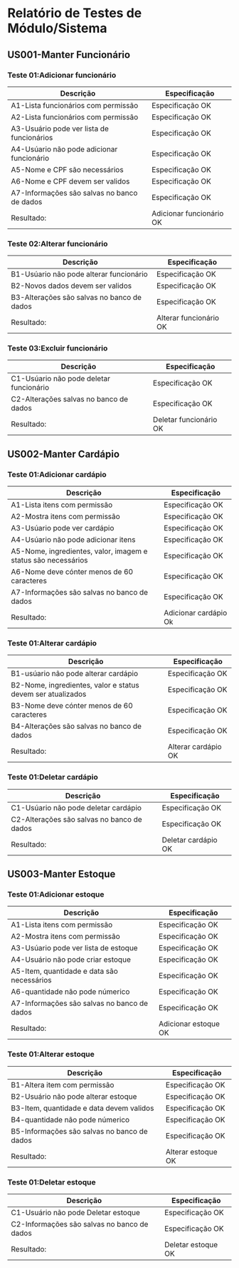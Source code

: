 # Relatório de Testes de Módulo/Sistema

## US001-Manter Funcionário
### Teste 01:Adicionar funcionário
| Descrição                                             | Especificação 								   |
| ----------------------------------------------------- | ------------------------------------------------ |
| A1-Lista funcionários com permissão                   | Especificação OK                                 |
| A2-Lista funcionários com permissão                   | Especificação OK                                 |
| A3-Usuário pode ver lista de funcionários             | Especificação OK                                 |
| A4-Usúario não pode adicionar funcionário             | Especificação OK								   |
| A5-Nome e CPF são necessários                         | Especificação OK                                 |
| A6-Nome e CPF devem ser validos                       | Especificação OK                                 |
| A7-Informações são salvas no banco de dados           | Especificação OK                                 |
| Resultado:                                            | Adicionar funcionário OK                         |

### Teste 02:Alterar funcionário
| Descrição                                             | Especificação 						           |
| ----------------------------------------------------- | ------------------------------------------------ |
| B1-Usúario não pode alterar funcionário               | Especificação OK                                 |
| B2-Novos dados devem ser validos                      | Especificação OK                                 |
| B3-Alterações são salvas no banco de dados            | Especificação OK                                 |
| Resultado:                                            | Alterar funcionário OK                           |

### Teste 03:Excluir funcionário
| Descrição                                             | Especificação 							   	   |
| ----------------------------------------------------- | ------------------------------------------------ |
| C1-Usúario não pode deletar funcionário               | Especificação OK                                 |
| C2-Alterações salvas no banco de dados                | Especificação OK                                 |
| Resultado:                                            | Deletar funcionário OK                           |


## US002-Manter Cardápio
### Teste 01:Adicionar cardápio
| Descrição                                                     | Especificação 								   |
| ------------------------------------------------------------- | ------------------------------------------------ |
| A1-Lista itens com permissão                                  | Especificação OK                                 |
| A2-Mostra itens com permissão                                 | Especificação OK                                 |
| A3-Usúario pode ver cardápio                                  | Especificação OK                                 |
| A4-Usúario não pode adicionar itens                           | Especificação OK								   |
| A5-Nome, ingredientes, valor, imagem e status são necessários | Especificação OK                                 |
| A6-Nome deve cónter menos de 60 caracteres                    | Especificação OK                                 |
| A7-Informações são salvas no banco de dados                   | Especificação OK                                 |
| Resultado:                                                    | Adicionar cardápio Ok                            |

### Teste 01:Alterar cardápio
| Descrição                                                     | Especificação 								   |
| ------------------------------------------------------------- | ------------------------------------------------ |
| B1-usúario não pode alterar cardápio                          | Especificação OK								   |
| B2-Nome, ingredientes, valor e status devem ser atualizados   | Especificação OK                                 |
| B3-Nome deve cónter menos de 60 caracteres                    | Especificação OK                                 |
| B4-Alterações são salvas no banco de dados                    | Especificação OK                                 |
| Resultado:                                                    | Alterar cardápio OK                              |

### Teste 01:Deletar cardápio
| Descrição                                                     | Especificação 								   |
| ------------------------------------------------------------- | ------------------------------------------------ |
| C1-Usúario não pode deletar cardápio                          | Especificação OK								   |
| C2-Alterações são salvas no banco de dados                    | Especificação OK                                 |
| Resultado:                                                    | Deletar cardápio OK                              |


## US003-Manter Estoque
### Teste 01:Adicionar estoque
| Descrição                                                     | Especificação 								   |
| ------------------------------------------------------------- | ------------------------------------------------ |
| A1-Lista itens com permissão                                  | Especificação OK                                 |
| A2-Mostra itens com permissão                                 | Especificação OK                                 |
| A3-Usúario pode ver lista de estoque                          | Especificação OK                                 |
| A4-Usuário não pode criar estoque                             | Especificação OK								   |
| A5-Item, quantidade e data são necessários                    | Especificação OK                                 |
| A6-quantidade não pode númerico                               | Especificação OK                                 |
| A7-Informações são salvas no banco de dados                   | Especificação OK                                 |
| Resultado:                                                    | Adicionar estoque OK                             |

### Teste 01:Alterar estoque
| Descrição                                                     | Especificação 								   |
| ------------------------------------------------------------- | ------------------------------------------------ |
| B1-Altera item com permissão                                  | Especificação OK                                 |
| B2-Usuário não pode alterar estoque                           | Especificação OK								   |
| B3-Item, quantidade e data devem validos                      | Especificação OK                                 |
| B4-quantidade não pode númerico                               | Especificação OK                                 |
| B5-Informações são salvas no banco de dados                   | Especificação OK                                 |
| Resultado:                                                    | Alterar estoque OK                               |

### Teste 01:Deletar estoque
| Descrição                                                     | Especificação 								   |
| ------------------------------------------------------------- | ------------------------------------------------ |
| C1-Usuário não pode Deletar estoque                           | Especificação OK								   |
| C2-Informações são salvas no banco de dados                   | Especificação OK                                 |
| Resultado:                                                    | Deletar estoque OK                               |
